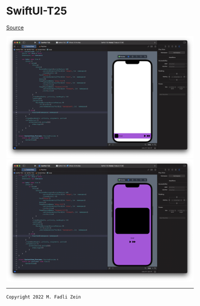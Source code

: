 # SwiftUI-T25

[Source](https://designcode.io/swiftui-handbook-advanced-matched-geometry)

<pre>
<img src="preview/example1.png">
<img src="preview/example2.png">
</pre>

---

```
Copyright 2022 M. Fadli Zein
```

